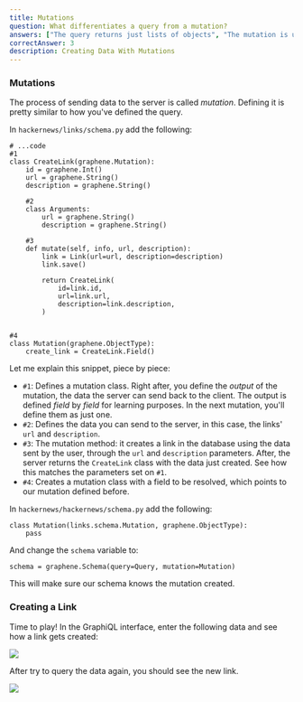 ```yaml
---
title: Mutations
question: What differentiates a query from a mutation?
answers: ["The query returns just lists of objects", "The mutation is used for pagination", "Mutations are used for getting data and queries for sending data", "Mutations are used for sending data and queries for getting data"]
correctAnswer: 3
description: Creating Data With Mutations
---
```


### Mutations
The process of sending data to the server is called *mutation*. Defining it is pretty similar to how you've defined the query.

<Instruction>

In `hackernews/links/schema.py` add the following:

```python(path=".../graphql-python/hackernews/links/schema.py")
# ...code
#1
class CreateLink(graphene.Mutation):
    id = graphene.Int()
    url = graphene.String()
    description = graphene.String()

    #2
    class Arguments:
        url = graphene.String()
        description = graphene.String()

    #3
    def mutate(self, info, url, description):
        link = Link(url=url, description=description)
        link.save()

        return CreateLink(
            id=link.id,
            url=link.url,
            description=link.description,
        )


#4
class Mutation(graphene.ObjectType):
    create_link = CreateLink.Field()
```

</Instruction>

Let me explain this snippet, piece by piece:

* `#1`: Defines a mutation class. Right after, you define the *output* of the mutation, the data the server can send back to the client. The output is defined *field* by *field* for learning purposes. In the next mutation, you'll define them as just one.
* `#2`: Defines the data you can send to the server, in this case, the links' `url` and `description`.
* `#3`: The mutation method: it creates a link in the database using the data sent by the user, through the `url` and `description` parameters. After, the server returns the `CreateLink` class with the data just created. See how this matches the parameters set on `#1`.
* `#4`: Creates a mutation class with a field to be resolved, which points to our mutation defined before.

<Instruction>

In `hackernews/hackernews/schema.py` add the following:

```python(path=".../graphql-python/hackernews/hackernews/schema.py")
class Mutation(links.schema.Mutation, graphene.ObjectType):
    pass
```

</Instruction>

<Instruction>

And change the `schema` variable to:

```python(path=".../graphql-python/hackernews/hackernews/schema.py")
schema = graphene.Schema(query=Query, mutation=Mutation)
```

</Instruction>

This will make sure our schema knows the mutation created.

### Creating a Link
Time to play! In the GraphiQL interface, enter the following data and see how a link gets created:

![](http://i.imgur.com/L2BA6eV.png)

After try to query the data again, you should see the new link.

![](http://i.imgur.com/wjinT5F.png)
